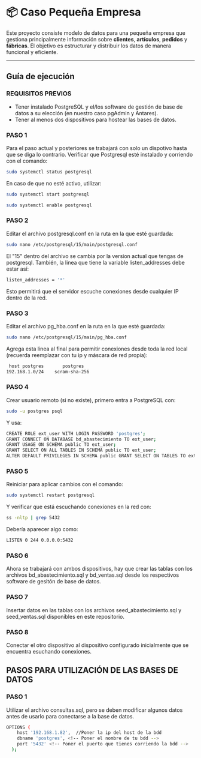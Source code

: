 # 📦 Caso Pequeña Empresa

Este proyecto consiste modelo de datos para una pequeña empresa que gestiona principalmente información sobre **clientes**, **artículos**, **pedidos** y **fábricas**. El objetivo es estructurar y distribuir los datos de manera funcional y eficiente.

---

## Guía de ejecución
### REQUISITOS PREVIOS
- Tener instalado PostgreSQL y el/los software de gestión de base de datos a su elección (en nuestro caso pgAdmin y Antares).
- Tener al menos dos dispositivos para hostear las bases de datos.

### PASO 1
Para el paso actual y posteriores se trabajará con solo un dispotivo hasta que se diga lo contrario. Verificar que Postgresql esté instalado y corriendo con el comando:
```bash
sudo systemctl status postgresql
```
En caso de que no esté activo, utilizar:
```bash
sudo systemctl start postgresql
```
```bash
sudo systemctl enable postgresql
```
### PASO 2
Editar el archivo postgresql.conf en la ruta en la que esté guardada:
```bash
sudo nano /etc/postgresql/15/main/postgresql.conf
```
El "15"  dentro del archivo se cambia por la version actual que tengas de postgresql. También, la linea que tiene la variable listen_addresses debe estar así:
```bash
listen_addresses = '*'
```
Esto permitirá que el servidor escuche conexiones desde cualquier IP dentro de la red.

### PASO 3
Editar el archivo pg_hba.conf en la ruta en la que esté guardada:
```bash
sudo nano /etc/postgresql/15/main/pg_hba.conf
```
Agrega esta linea al final para permitir conexiones desde toda la red local (recuerda reemplazar con tu ip y máscara de red propia):
```bash
 host postgres       postgres
192.168.1.0/24    scram-sha-256
```

### PASO 4
Crear usuario remoto (si no existe), primero entra a PostgreSQL con:
```bash
sudo -u postgres psql
```
Y usa:
```bash
CREATE ROLE ext_user WITH LOGIN PASSWORD 'postgres';
GRANT CONNECT ON DATABASE bd_abastecimiento TO ext_user;
GRANT USAGE ON SCHEMA public TO ext_user;
GRANT SELECT ON ALL TABLES IN SCHEMA public TO ext_user;
ALTER DEFAULT PRIVILEGES IN SCHEMA public GRANT SELECT ON TABLES TO ext_user;
```

### PASO 5
Reiniciar para aplicar cambios con el comando:
```bash
sudo systemctl restart postgresql
```
Y verificar que está escuchando conexiones en la red con:
```bash
ss -nltp | grep 5432
```
Debería aparecer algo como:
```bash
LISTEN 0 244 0.0.0.0:5432
```
### PASO 6
Ahora se trabajará con ambos dispositivos, hay que crear las tablas con los archivos bd_abastecimiento.sql y bd_ventas.sql desde los respectivos software de gesitón de base de datos.

### PASO 7
Insertar datos en las tablas con los archivos seed_abastecimiento.sql y seed_ventas.sql disponibles en este repositorio.

### PASO 8
Conectar el otro dispositivo al dispositivo configurado inicialmente que se encuentra esuchando conexiones.

## PASOS PARA UTILIZACIÓN DE LAS BASES DE DATOS
### PASO 1
Utilizar el archivo consultas.sql, pero se deben modificar algunos datos antes de usarlo para conectarse a la base de datos.
```bash
OPTIONS (
    host '192.168.1.82',  //Poner la ip del host de la bdd
    dbname 'postgres', <!-- Poner el nombre de tu bdd -->
    port '5432' <!-- Poner el puerto que tienes corriendo la bdd -->
  );
```
```bash

```
